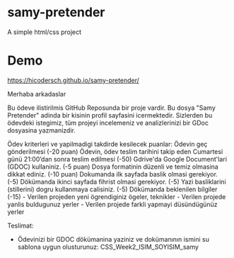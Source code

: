 # samy-pretender
A simple html/css project

# Demo
https://hicodersch.github.io/samy-pretender/

Merhaba arkadaslar

Bu ödeve ilistirilmis GitHub Reposunda bir proje vardir. Bu dosya "Samy Pretender" adinda bir kisinin profil sayfasini icermektedir.
Sizlerden bu ödevdeki istegimiz, tüm projeyi incelemeniz ve analizlerinizi bir GDoc dosyasina yazmanizdir.

Ödev kriterleri ve yapilmadigi takdirde kesilecek puanlar:
Ödevin geç gönderilmesi (-20 puan)
Ödevin, ödev teslim tarihini takip eden Cumartesi günü 21:00’dan sonra teslim edilmesi (-50)
Gdrive'da Google Document'lari (GDOC) kullaniniz. (-5 puan)
Dosya formatinin düzenli ve temiz olmasina dikkat ediniz. (-10 puan)
Dokumanda ilk sayfada baslik olmasi gerekiyor. (-5)
Dökümanda ikinci sayfada fihrist olmasi gerekiyor. (-5)
Yazi basliklarini (stillerini) dogru kullanmaya calisiniz. (-5)
Dökümanda beklenilen bilgiler (-15)
           - Verilen projeden yeni ögrendiginiz ögeler, teknikler
           - Verilen projede yanlis buldugunuz yerler
           - Verilen projede farkli yapmayi düsündügünüz yerler

Teslimat:
- Ödevinizi bir GDOC dökümanina yaziniz ve dokümanının ismini su sablona uygun olusturunuz: CSS_Week2_ISIM_SOYISIM_samy
